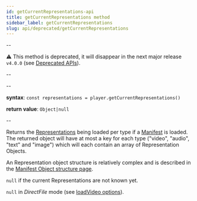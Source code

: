 ```yaml
---
id: getCurrentRepresentations-api
title: getCurrentRepresentations method
sidebar_label: getCurrentRepresentations
slug: api/deprecated/getCurrentRepresentations
---
```


--

:warning: This method is deprecated, it will disappear in the next major
release `v4.0.0` (see [Deprecated APIs](./deprecated.md)).

--

--

**syntax**: `const representations = player.getCurrentRepresentations()`

**return value**: `Object|null`

--

Returns the [Representations](../terms.md#representation) being loaded per type
if a [Manifest](../terms.md#manifest) is loaded. The returned object will have
at most a key for each type ("video", "audio", "text" and "image") which will
each contain an array of Representation Objects.

An Representation object structure is relatively complex and is described in the
[Manifest Object structure page](./manifest.md#representation).

`null` if the current Representations are not known yet.

`null` in _DirectFile_ mode (see [loadVideo
options](./loadVideo_options.md#prop-transport)).

